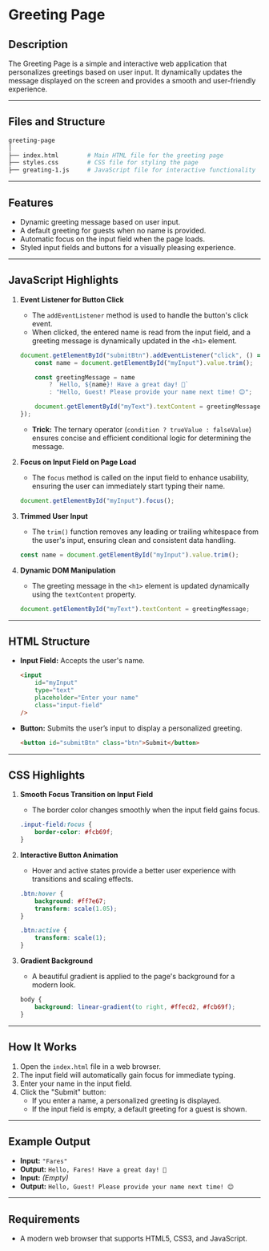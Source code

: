 # Greeting Page

## Description

The Greeting Page is a simple and interactive web application that personalizes greetings based on user input. It dynamically updates the message displayed on the screen and provides a smooth and user-friendly experience.

---

## Files and Structure

```bash
greeting-page
│
├── index.html        # Main HTML file for the greeting page
├── styles.css        # CSS file for styling the page
├── greating-1.js     # JavaScript file for interactive functionality
```

---

## Features

- Dynamic greeting message based on user input.
- A default greeting for guests when no name is provided.
- Automatic focus on the input field when the page loads.
- Styled input fields and buttons for a visually pleasing experience.

---

## JavaScript Highlights

1. **Event Listener for Button Click**
    - The `addEventListener` method is used to handle the button's click event.
    - When clicked, the entered name is read from the input field, and a greeting message is dynamically updated in the `<h1>` element.
    
    ```jsx
    document.getElementById("submitBtn").addEventListener("click", () => {
        const name = document.getElementById("myInput").value.trim();
    
        const greetingMessage = name
            ? `Hello, ${name}! Have a great day! 🌟`
            : "Hello, Guest! Please provide your name next time! 😊";
    
        document.getElementById("myText").textContent = greetingMessage;
    });
    ```
    
    - **Trick:** The ternary operator (`condition ? trueValue : falseValue`) ensures concise and efficient conditional logic for determining the message.
2. **Focus on Input Field on Page Load**
    - The `focus` method is called on the input field to enhance usability, ensuring the user can immediately start typing their name.
    
    ```jsx
    document.getElementById("myInput").focus();
    ```
    
3. **Trimmed User Input**
    - The `trim()` function removes any leading or trailing whitespace from the user's input, ensuring clean and consistent data handling.
    
    ```jsx
    const name = document.getElementById("myInput").value.trim();
    ```
    
4. **Dynamic DOM Manipulation**
    - The greeting message in the `<h1>` element is updated dynamically using the `textContent` property.
    
    ```jsx
    document.getElementById("myText").textContent = greetingMessage;
    ```
    

---

## HTML Structure

- **Input Field:** Accepts the user's name.
    
    ```html
    <input
        id="myInput"
        type="text"
        placeholder="Enter your name"
        class="input-field"
    />
    ```
    
- **Button:** Submits the user’s input to display a personalized greeting.
    
    ```html
    <button id="submitBtn" class="btn">Submit</button>
    ```
    

---

## CSS Highlights

1. **Smooth Focus Transition on Input Field**
    - The border color changes smoothly when the input field gains focus.
    
    ```css
    .input-field:focus {
        border-color: #fcb69f;
    }
    ```
    
2. **Interactive Button Animation**
    - Hover and active states provide a better user experience with transitions and scaling effects.
    
    ```css
    .btn:hover {
        background: #ff7e67;
        transform: scale(1.05);
    }
    
    .btn:active {
        transform: scale(1);
    }
    ```
    
3. **Gradient Background**
    - A beautiful gradient is applied to the page's background for a modern look.
    
    ```css
    body {
        background: linear-gradient(to right, #ffecd2, #fcb69f);
    }
    ```
    

---

## How It Works

1. Open the `index.html` file in a web browser.
2. The input field will automatically gain focus for immediate typing.
3. Enter your name in the input field.
4. Click the "Submit" button:
    - If you enter a name, a personalized greeting is displayed.
    - If the input field is empty, a default greeting for a guest is shown.

---

## Example Output

- **Input:** `"Fares"`
- **Output:** `Hello, Fares! Have a great day! 🌟`
- **Input:** *(Empty)*
- **Output:** `Hello, Guest! Please provide your name next time! 😊`

---

## Requirements

- A modern web browser that supports HTML5, CSS3, and JavaScript.